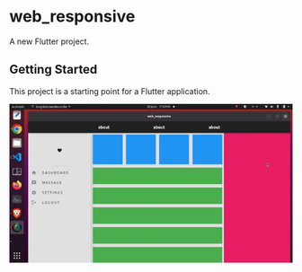# web_responsive

A new Flutter project.

## Getting Started

This project is a starting point for a Flutter application.

<center>
<img src="responsive.gif">
</center>
